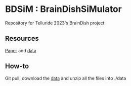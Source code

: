 # BDSiM : BrainDishSiMulator
Repository for Telluride 2023's BrainDish project

## Resources
[Paper](https://www.sciencedirect.com/science/article/pii/S0896627322008066#section-cited-by) and [data](https://osf.io/5u6qv/)

## How-to 
Git pull, download the [data](https://osf.io/5u6qv/) and unzip all the files into ./data
